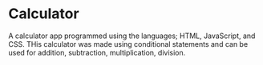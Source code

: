 # Calculator
A calculator app programmed using the languages; HTML, JavaScript, and CSS. THis calculator was made using conditional statements and can be used for addition, subtraction, multiplication, division. 
